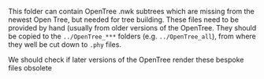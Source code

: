 This folder can contain OpenTree .nwk subtrees which are missing from the newest Open Tree, but
needed for tree building. These files need to be provided by hand (usually from older versions
of the OpenTree. They should be copied to the `../OpenTree_***` folders (e.g. `../OpenTree_all`), 
from where they well be cut down to `.phy` files.We should check if later versions of the OpenTree render these bespoke files obsolete